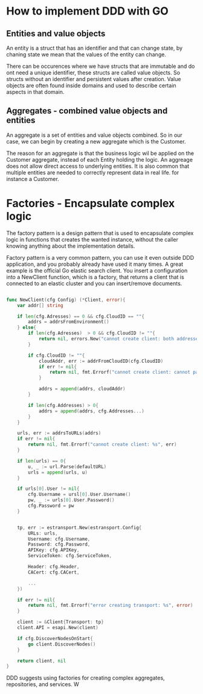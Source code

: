 # How to implement DDD with GO 

## Entities and value objects 

An entity is a struct that has an identifier and that can change state, by chaning 
state we mean that the values of the entity can change. 

There can be occurences where we have structs that are immutable and do ont 
need a unique identifier, these structs are called value objects. So structs without 
an identifier and persistent values after creation. Value objects are often found 
inside domains and used to describe certain aspects in that domain. 

## Aggregates - combined value objects and entities 

An aggregate is a set of entities and value objects combined. So in our case, we can 
begin by creating a new aggregate which is the Customer. 

The reason for an aggregate is that the business logic wil be applied on the 
Customer aggregate, instead of each Entity holding the logic. An aggreage does 
not allow direct access to underlying entities. It is also common that multiple 
entities are needed to correctly represent data in real life. for instance a 
Customer.

# Factories - Encapsulate complex logic 

The factory pattern is a design pattern that is used to encapsulate 
complex logic in functions that creates the wanted instance, without 
the caller knowing anything about the implementation details. 

Factory pattern is a very common pattern, you can use it even outside DDD 
application, and you probably already have used it many times. A great 
example is the official Go elastic search client. You insert a configuration 
into a NewClient function, which is a factory, that returns a client that 
is connected to an elastic cluster and you can insert/remove documents. 


```go 

func NewClient(cfg Config) (*Client, error){
    var addr[] string 

    if len(cfg.Adresses) == 0 && cfg.CloudID == ""{
        addrs = addrsFromEnvironment()
    } else{
        if len(cfg.Adresses)  > 0 && cfg.CloudID != ""{
            return nil, errors.New("cannot create client: both addresses and config are invalid")
        }

        if cfg.CloudID != ""{
            cloudAddr, err := addrFromCloudID(cfg.CloudID) 
            if err != nil{
                return nil, fmt.Errorf("cannot create client: cannot parse CloudID") 
            }

            addrs = append(addrs, cloudAddr)
        }

        if len(cfg.Addresses) > 0{
            addrs = append(addrs, cfg.Addresses...)
        }
    }

    urls, err := addrsToURLs(addrs) 
    if err != nil{
        return nil, fmt.Errorf("cannot create client: %s", err) 
    }

    if len(urls) == 0{
        u, _ := url.Parse(defaultURL) 
        urls = append(urls, u) 
    }

    if urls[0].User != nil{
        cfg.Username = ursl[0].User.Username() 
        pw, _ := urls[0].User.Password() 
        cfg.Password = pw 
    }


    tp, err := estransport.New(estransport.Config{
        URLs: urls, 
        Username: cfg.Username, 
        Password: cfg.Password, 
        APIKey: cfg.APIKey, 
        ServiceToken: cfg.ServiceToken, 

        Header: cfg.Header, 
        CACert: cfg.CACert,

        ...
    })

    if err != nil{
        return nil, fmt.Errorf("error creating transport: %s", error)
    }

    client := &Client{Transport: tp} 
    client.API = esapi.New(client) 

    if cfg.DiscoverNodesOnStart{
        go client.DiscoverNodes()
    }

    return client, nil 
}

```


DDD suggests using factories for creating complex aggregates, repositories, and 
services. W